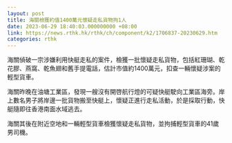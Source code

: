 ```yaml
---
layout: post
title: 海關檢獲約值1400萬元懷疑走私貨物拘1人
date: 2023-06-29 18:40:03.000000000 +08:00
link: https://news.rthk.hk/rthk/ch/component/k2/1706837-20230629.htm
categories: rthk
---
```


海關偵破一宗涉嫌利用快艇走私的案件，檢獲一批懷疑走私貨物，包括紅珊瑚、乾花膠、燕窩、乾魚翅和舊手提電話，估計市值約1400萬元，扣查一輛懷疑涉案的輕型貨車。

海關昨晚在油塘工業區，發現一艘沒有開啓航行燈的可疑快艇駛向工業區海旁。岸上數名男子將岸邊一批貨物搬至快艇上，懷疑正進行走私活動，於是採取行動，快艇隨即往香港南面水域逃去。

海關其後在附近空地和一輛輕型貨車檢獲懷疑走私貨物，並拘捕輕型貨車的41歲男司機。
